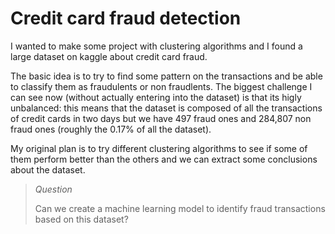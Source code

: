 # Credit card fraud detection
I wanted to make some project with clustering algorithms and I found a large dataset on kaggle about credit card fraud.

The basic idea is to try to find some pattern on the transactions and be able to classify them as fraudulents or non fraudlents. The biggest challenge I can see now (without actually entering into the dataset) is that its higly unbalanced: this means that the dataset is composed of all the transactions of credit cards in two days but we have 497 fraud ones and 284,807 non fraud ones (roughly the 0.17% of all the dataset).

My original plan is to try different clustering algorithms to see if some of them perform better than the others and we can extract some conclusions about the dataset.

> *Question* 
>
> Can we create a machine learning model to identify fraud transactions based on this dataset?
